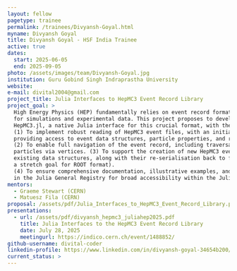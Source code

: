 ```yaml
---
layout: fellow
pagetype: trainee
permalink: /trainees/Divyansh-Goyal.html
myname: Divyansh Goyal
title: Divyansh Goyal - HSF India Trainee
active: true
dates:
  start: 2025-06-05
  end: 2025-09-05
photo: /assets/images/team/Divyansh-Goyal.jpg
institution: Guru Gobind Singh Indraprastha University
website:
e-mail: divital2004@gmail.com
project_title: Julia Interfaces to HepMC3 Event Record Library
project_goal: >
  High Energy Physics (HEP) fundamentally relies on event record formats like HepMC3
  for simulations and experimental data. This project proposes to develop and establish
  HepMC3.jl, a native Julia interface for this crucial format, with the following key objectives:
  (1) To implement robust reading of HepMC3 event files, with an initial focus on the ASCII format,
  providing access to event data structures, particle properties, and run information.
  (2) To enable full navigation of the event record, including traversal between parent and child
  particles via vertices. (3) To support the creation of new HepMC3 events and the modification of
  existing data structures, along with their re-serialisation back to file (initially ASCII, with
  a stretch goal for ROOT format).
  (4) To ensure comprehensive documentation, illustrative examples, and registration of HepMC3.jl
  in the Julia General Registry for broad accessibility within the JuliaHEP ecosystem.
mentors:
  - Graeme Stewart (CERN)
  - Matuesz Fila (CERN)
proposal: /assets/pdf/Julia_Interfaces_to_HepMC3_Event_Record_Library.pdf
presentations:
  - url: /assets/pdf/divyansh_hepmc3_juliahep2025.pdf
    title: Julia Interfaces to the HepMC3 Event Record Library
    date: July 28, 2025
    meetingurl: https://indico.cern.ch/event/1488852/
github-username: divital-coder
linkedin-profile: https://www.linkedin.com/in/divyansh-goyal-34654b200/
current_status: >
---
```



